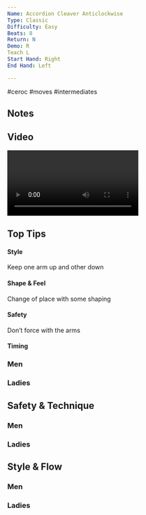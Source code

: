 ```yaml
---
Name: Accordion Cleaver Anticlockwise
Type: Classic
Difficulty: Easy
Beats: 8
Return: N
Demo: R
Teach L
Start Hand: Right
End Hand: Left

---
```

#ceroc #moves #intermediates
## Notes


## Video

<video controls>
    <source src="https://www.network.ceroc.com/Teachers/DanceMoves/CurrentLibrary/Video/16AccordionCleaverAnticlockwise.mp4" type="video/mp4">
</video>


## Top Tips

#### Style
Keep one arm up and other down

#### Shape & Feel
Change of place with some shaping

#### Safety
Don’t force with the arms

#### Timing


### Men

### Ladies

## Safety & Technique
### Men

### Ladies

## Style & Flow


### Men

### Ladies


